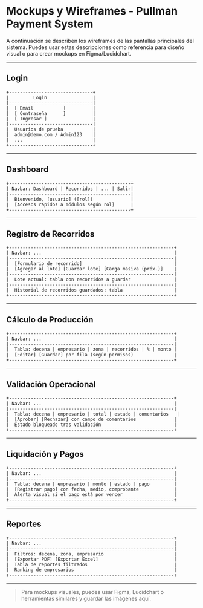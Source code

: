 # Mockups y Wireframes - Pullman Payment System

A continuación se describen los wireframes de las pantallas principales del sistema. Puedes usar estas descripciones como referencia para diseño visual o para crear mockups en Figma/Lucidchart.

---

## Login

```
+-------------------------------+
|         Login                 |
|-------------------------------|
|  [ Email           ]          |
|  [ Contraseña      ]          |
|  [ Ingresar ]                 |
|-------------------------------|
|  Usuarios de prueba           |
|  admin@demo.com / Admin123    |
|  ...                          |
+-------------------------------+
```

---

## Dashboard

```
+---------------------------------------------+
| Navbar: Dashboard | Recorridos | ... | Salir|
|---------------------------------------------|
|  Bienvenido, [usuario] ([rol])              |
|  [Accesos rápidos a módulos según rol]      |
+---------------------------------------------+
```

---

## Registro de Recorridos

```
+-------------------------------------------------------------+
| Navbar: ...                                                 |
|-------------------------------------------------------------|
|  [Formulario de recorrido]                                  |
|  [Agregar al lote] [Guardar lote] [Carga masiva (próx.)]    |
|-------------------------------------------------------------|
|  Lote actual: tabla con recorridos a guardar                |
|-------------------------------------------------------------|
|  Historial de recorridos guardados: tabla                   |
+-------------------------------------------------------------+
```

---

## Cálculo de Producción

```
+-------------------------------------------------------------+
| Navbar: ...                                                 |
|-------------------------------------------------------------|
|  Tabla: decena | empresario | zona | recorridos | % | monto |
|  [Editar] [Guardar] por fila (según permisos)               |
+-------------------------------------------------------------+
```

---

## Validación Operacional

```
+-------------------------------------------------------------+
| Navbar: ...                                                 |
|-------------------------------------------------------------|
|  Tabla: decena | empresario | total | estado | comentarios   |
|  [Aprobar] [Rechazar] con campo de comentarios              |
|  Estado bloqueado tras validación                           |
+-------------------------------------------------------------+
```

---

## Liquidación y Pagos

```
+-------------------------------------------------------------+
| Navbar: ...                                                 |
|-------------------------------------------------------------|
|  Tabla: decena | empresario | monto | estado | pago         |
|  [Registrar pago] con fecha, medio, comprobante             |
|  Alerta visual si el pago está por vencer                   |
+-------------------------------------------------------------+
```

---

## Reportes

```
+-------------------------------------------------------------+
| Navbar: ...                                                 |
|-------------------------------------------------------------|
|  Filtros: decena, zona, empresario                          |
|  [Exportar PDF] [Exportar Excel]                            |
|  Tabla de reportes filtrados                                |
|  Ranking de empresarios                                     |
+-------------------------------------------------------------+
```

---

> Para mockups visuales, puedes usar Figma, Lucidchart o herramientas similares y guardar las imágenes aquí. 